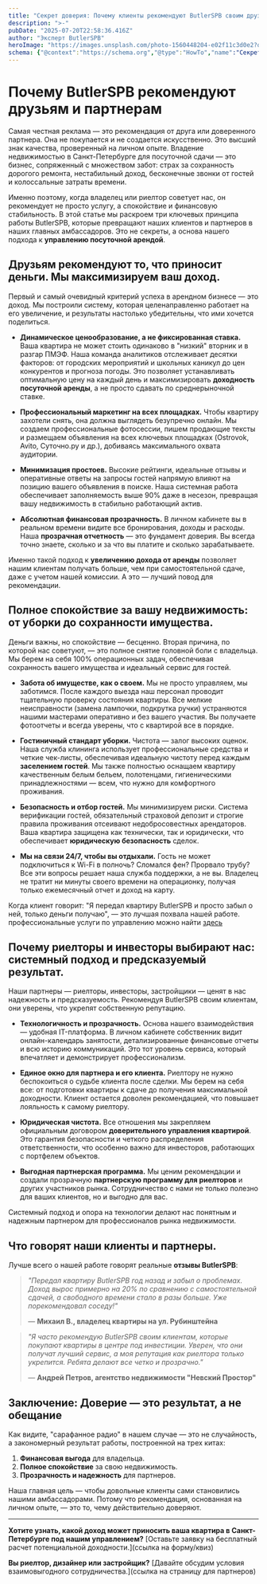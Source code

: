 ```yaml
---
title: "Секрет доверия: Почему клиенты рекомендуют ButlerSPB своим друзьям и партнерам"
description: ">-"
pubDate: "2025-07-20T22:58:36.416Z"
author: "Эксперт ButlerSPB"
heroImage: "https://images.unsplash.com/photo-1560448204-e02f11c3d0e2?q=80&w=2070&auto=format&fit=crop"
schema: {"@context":"https://schema.org","@type":"HowTo","name":"Секрет доверия: Почему клиенты рекомендуют ButlerSPB своим друзьям и партнерам","description":">-","image":{"@type":"ImageObject","url":"https://images.unsplash.com/photo-1560448204-e02f11c3d0e2?q=80&w=2070&auto=format&fit=crop"},"aggregateRating":{"@type":"AggregateRating","ratingValue":"4.9","reviewCount":331,"bestRating":"5","worstRating":"1"},"publisher":{"@type":"Organization","name":"Блог ButlerSPB","logo":{"@type":"ImageObject","url":"https://butlerspb-blog.netlify.app/favicon.ico"}},"mainEntityOfPage":{"@type":"WebPage","@id":"https://butlerspb-blog.netlify.app/blog/pochemu-nas-rekomenduyut-druzyam-i-partneram/"}}
---
```


# Почему ButlerSPB рекомендуют друзьям и партнерам

Самая честная реклама — это рекомендация от друга или доверенного партнера. Она не покупается и не создается искусственно. Это высший знак качества, проверенный на личном опыте. Владение недвижимостью в Санкт-Петербурге для посуточной сдачи — это бизнес, сопряженный с множеством забот: страх за сохранность дорогого ремонта, нестабильный доход, бесконечные звонки от гостей и колоссальные затраты времени.

Именно поэтому, когда владелец или риелтор советует нас, он рекомендует не просто услугу, а спокойствие и финансовую стабильность. В этой статье мы раскроем три ключевых принципа работы ButlerSPB, которые превращают наших клиентов и партнеров в наших главных амбассадоров. Это не секреты, а основа нашего подхода к **управлению посуточной арендой**.

## Друзьям рекомендуют то, что приносит деньги. Мы максимизируем ваш доход.

Первый и самый очевидный критерий успеха в арендном бизнесе — это доход. Мы построили систему, которая целенаправленно работает на его увеличение, и результаты настолько убедительны, что ими хочется поделиться.

*   **Динамическое ценообразование, а не фиксированная ставка.** Ваша квартира не может стоить одинаково в "низкий" вторник и в разгар ПМЭФ. Наша команда аналитиков отслеживает десятки факторов: от городских мероприятий и школьных каникул до цен конкурентов и прогноза погоды. Это позволяет устанавливать оптимальную цену на каждый день и максимизировать **доходность посуточной аренды**, а не просто сдавать по среднерыночной ставке.

*   **Профессиональный маркетинг на всех площадках.** Чтобы квартиру захотели снять, она должна выглядеть безупречно онлайн. Мы создаем профессиональные фотосессии, пишем продающие тексты и размещаем объявления на всех ключевых площадках (Ostrovok, Avito, Суточно.ру и др.), добиваясь максимального охвата аудитории.

*   **Минимизация простоев.** Высокие рейтинги, идеальные отзывы и оперативные ответы на запросы гостей напрямую влияют на позицию вашего объявления в поиске. Наша системная работа обеспечивает заполняемость выше 90% даже в несезон, превращая вашу недвижимость в стабильно работающий актив.

*   **Абсолютная финансовая прозрачность.** В личном кабинете вы в реальном времени видите все бронирования, доходы и расходы. Наша **прозрачная отчетность** — это фундамент доверия. Вы всегда точно знаете, сколько и за что вы платите и сколько зарабатываете.

Именно такой подход к **увеличению дохода от аренды** позволяет нашим клиентам получать больше, чем при самостоятельной сдаче, даже с учетом нашей комиссии. А это — лучший повод для рекомендации.

## Полное спокойствие за вашу недвижимость: от уборки до сохранности имущества.

Деньги важны, но спокойствие — бесценно. Вторая причина, по которой нас советуют, — это полное снятие головной боли с владельца. Мы берем на себя 100% операционных задач, обеспечивая сохранность вашего имущества и идеальный сервис для гостей.

*   **Забота об имуществе, как о своем.** Мы не просто управляем, мы заботимся. После каждого выезда наш персонал проводит тщательную проверку состояния квартиры. Все мелкие неисправности (замена лампочки, подкрутка ручки) устраняются нашими мастерами оперативно и без вашего участия. Вы получаете фотоотчеты и всегда уверены, что с квартирой все в порядке.

*   **Гостиничный стандарт уборки.** Чистота — залог высоких оценок. Наша служба клининга использует профессиональные средства и четкие чек-листы, обеспечивая идеальную чистоту перед каждым **заселением гостей**. Мы также полностью оснащаем квартиру качественным белым бельем, полотенцами, гигиеническими принадлежностями — всем, что нужно для комфортного проживания.

*   **Безопасность и отбор гостей.** Мы минимизируем риски. Система верификации гостей, обязательный страховой депозит и строгие правила проживания отсеивают недобросовестных арендаторов. Ваша квартира защищена как технически, так и юридически, что обеспечивает **юридическую безопасность** сделок.

*   **Мы на связи 24/7, чтобы вы отдыхали.** Гость не может подключиться к Wi-Fi в полночь? Сломался фен? Прорвало трубу? Все эти вопросы решает наша служба поддержки, а не вы. Владелец не тратит ни минуты своего времени на операционку, получая только ежемесячный отчет и доход на карту.

Когда клиент говорит: "Я передал квартиру ButlerSPB и просто забыл о ней, только деньги получаю", — это лучшая похвала нашей работе. профессиональные услуги по управлению можно найти <a href="https://butlerspb.ru/rent" target="_blank" rel="nofollow">здесь</a>

## Почему риелторы и инвесторы выбирают нас: системный подход и предсказуемый результат.

Наши партнеры — риелторы, инвесторы, застройщики — ценят в нас надежность и предсказуемость. Рекомендуя ButlerSPB своим клиентам, они уверены, что укрепят собственную репутацию.

*   **Технологичность и прозрачность.** Основа нашего взаимодействия — удобная IT-платформа. В личном кабинете собственник видит онлайн-календарь занятости, детализированные финансовые отчеты и всю историю коммуникаций. Это тот уровень сервиса, который впечатляет и демонстрирует профессионализм.

*   **Единое окно для партнера и его клиента.** Риелтору не нужно беспокоиться о судьбе клиента после сделки. Мы берем на себя все: от подготовки квартиры к сдаче до получения максимальной доходности. Клиент остается доволен рекомендацией, что повышает лояльность к самому риелтору.

*   **Юридическая чистота.** Все отношения мы закрепляем официальным договором **доверительного управления квартирой**. Это гарантия безопасности и четкого распределения ответственности, что особенно важно для инвесторов, работающих с портфелем объектов.

*   **Выгодная партнерская программа.** Мы ценим рекомендации и создали прозрачную **партнерскую программу для риелторов** и других участников рынка. Сотрудничество с нами не только полезно для ваших клиентов, но и выгодно для вас.

Системный подход и опора на технологии делают нас понятным и надежным партнером для профессионалов рынка недвижимости.

## Что говорят наши клиенты и партнеры.

Лучше всего о нашей работе говорят реальные **отзывы ButlerSPB**:

> *"Передал квартиру ButlerSPB год назад и забыл о проблемах. Доход вырос примерно на 20% по сравнению с самостоятельной сдачей, а свободного времени стало в разы больше. Уже порекомендовал соседу!"*
>
> — **Михаил В., владелец квартиры на ул. Рубинштейна**

> *"Я часто рекомендую ButlerSPB своим клиентам, которые покупают квартиры в центре под инвестиции. Уверен, что они получат лучший сервис, а моя репутация как риелтора только укрепится. Ребята делают все четко и прозрачно."*
>
> — **Андрей Петров, агентство недвижимости "Невский Простор"**

## Заключение: Доверие — это результат, а не обещание

Как видите, "сарафанное радио" в нашем случае — это не случайность, а закономерный результат работы, построенной на трех китах:
1.  **Финансовая выгода** для владельца.
2.  **Полное спокойствие** за свою недвижимость.
3.  **Прозрачность и надежность** для партнеров.

Наша главная цель — чтобы довольные клиенты сами становились нашими амбассадорами. Потому что рекомендация, основанная на личном опыте, — это то, чему действительно доверяют.

---

**Хотите узнать, какой доход может приносить ваша квартира в Санкт-Петербурге под нашим управлением?**
[Оставьте заявку на бесплатный расчет потенциальной доходности.](ссылка на форму/квиз)

**Вы риелтор, дизайнер или застройщик?**
[Давайте обсудим условия взаимовыгодного сотрудничества.](ссылка на страницу для партнеров)
